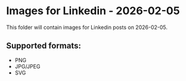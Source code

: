 # Images for Linkedin - 2026-02-05

This folder will contain images for Linkedin posts on 2026-02-05.

## Supported formats:
- PNG
- JPG/JPEG
- SVG
